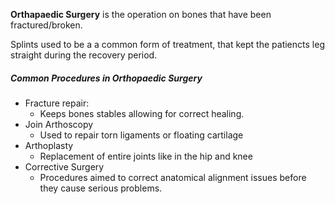 **Orthapaedic Surgery** is the operation on bones that have been fractured/broken. 

Splints used to be a a common form of treatment, that kept the patiencts leg straight during the recovery period.

##### Common Procedures in Orthopaedic Surgery

* Fracture repair:
	* Keeps bones stables allowing for correct healing.
* Join Arthoscopy
	* Used to repair torn ligaments or floating cartilage
* Arthoplasty
	* Replacement of entire joints like in the hip and knee
* Corrective Surgery
	* Procedures aimed to correct anatomical alignment issues before they cause serious problems.